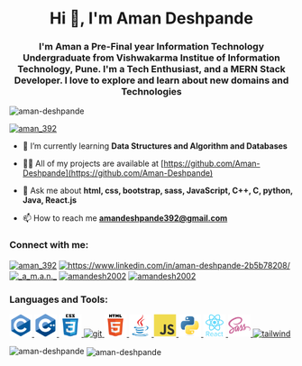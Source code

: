 <h1 align="center">Hi 👋, I'm Aman Deshpande</h1>
<h3 align="center">I'm Aman a Pre-Final year Information Technology Undergraduate from Vishwakarma Institue of Information Technology, Pune. I'm a Tech Enthusiast, and a MERN Stack Developer. I love to explore and learn about new domains and Technologies</h3>

<p align="left"> <img src="https://komarev.com/ghpvc/?username=aman-deshpande&label=Profile%20views&color=0e75b6&style=flat" alt="aman-deshpande" /> </p>

<p align="left"> <a href="https://twitter.com/aman_392" target="blank"><img src="https://img.shields.io/twitter/follow/aman_392?logo=twitter&style=for-the-badge" alt="aman_392" /></a> </p>

- 🌱 I’m currently learning **Data Structures and Algorithm and Databases**

- 👨‍💻 All of my projects are available at [https://github.com/Aman-Deshpande](https://github.com/Aman-Deshpande)

- 💬 Ask me about **html, css, bootstrap, sass, JavaScript, C++, C, python, Java, React.js**

- 📫 How to reach me **amandeshpande392@gmail.com**

<h3 align="left">Connect with me:</h3>
<p align="left">
<a href="https://twitter.com/aman_392" target="blank"><img align="center" src="https://raw.githubusercontent.com/rahuldkjain/github-profile-readme-generator/master/src/images/icons/Social/twitter.svg" alt="aman_392" height="30" width="40" /></a>
<a href="https://linkedin.com/in/https://www.linkedin.com/in/aman-deshpande-2b5b78208/" target="blank"><img align="center" src="https://raw.githubusercontent.com/rahuldkjain/github-profile-readme-generator/master/src/images/icons/Social/linked-in-alt.svg" alt="https://www.linkedin.com/in/aman-deshpande-2b5b78208/" height="30" width="40" /></a>
<a href="https://instagram.com/_a_m.a.n._" target="blank"><img align="center" src="https://raw.githubusercontent.com/rahuldkjain/github-profile-readme-generator/master/src/images/icons/Social/instagram.svg" alt="_a_m.a.n._" height="30" width="40" /></a>
<a href="https://www.hackerrank.com/amandesh2002" target="blank"><img align="center" src="https://raw.githubusercontent.com/rahuldkjain/github-profile-readme-generator/master/src/images/icons/Social/hackerrank.svg" alt="amandesh2002" height="30" width="40" /></a>
<a href="https://auth.geeksforgeeks.org/user/amandesh2002" target="blank"><img align="center" src="https://raw.githubusercontent.com/rahuldkjain/github-profile-readme-generator/master/src/images/icons/Social/geeks-for-geeks.svg" alt="amandesh2002" height="30" width="40" /></a>
</p>

<h3 align="left">Languages and Tools:</h3>
<p align="left"> <a href="https://www.cprogramming.com/" target="_blank"> <img src="https://raw.githubusercontent.com/devicons/devicon/master/icons/c/c-original.svg" alt="c" width="40" height="40"/> </a> <a href="https://www.w3schools.com/cpp/" target="_blank"> <img src="https://raw.githubusercontent.com/devicons/devicon/master/icons/cplusplus/cplusplus-original.svg" alt="cplusplus" width="40" height="40"/> </a> <a href="https://www.w3schools.com/css/" target="_blank"> <img src="https://raw.githubusercontent.com/devicons/devicon/master/icons/css3/css3-original-wordmark.svg" alt="css3" width="40" height="40"/> </a> <a href="https://git-scm.com/" target="_blank"> <img src="https://www.vectorlogo.zone/logos/git-scm/git-scm-icon.svg" alt="git" width="40" height="40"/> </a> <a href="https://www.w3.org/html/" target="_blank"> <img src="https://raw.githubusercontent.com/devicons/devicon/master/icons/html5/html5-original-wordmark.svg" alt="html5" width="40" height="40"/> </a> <a href="https://www.java.com" target="_blank"> <img src="https://raw.githubusercontent.com/devicons/devicon/master/icons/java/java-original.svg" alt="java" width="40" height="40"/> </a> <a href="https://developer.mozilla.org/en-US/docs/Web/JavaScript" target="_blank"> <img src="https://raw.githubusercontent.com/devicons/devicon/master/icons/javascript/javascript-original.svg" alt="javascript" width="40" height="40"/> </a> <a href="https://www.python.org" target="_blank"> <img src="https://raw.githubusercontent.com/devicons/devicon/master/icons/python/python-original.svg" alt="python" width="40" height="40"/> </a> <a href="https://reactjs.org/" target="_blank"> <img src="https://raw.githubusercontent.com/devicons/devicon/master/icons/react/react-original-wordmark.svg" alt="react" width="40" height="40"/> </a> <a href="https://sass-lang.com" target="_blank"> <img src="https://raw.githubusercontent.com/devicons/devicon/master/icons/sass/sass-original.svg" alt="sass" width="40" height="40"/> </a> <a href="https://tailwindcss.com/" target="_blank"> <img src="https://www.vectorlogo.zone/logos/tailwindcss/tailwindcss-icon.svg" alt="tailwind" width="40" height="40"/> </a> </p>

<p><img align="left" src="https://github-readme-stats.vercel.app/api/top-langs?username=aman-deshpande&show_icons=true&locale=en&layout=compact" alt="aman-deshpande" /></p>

<p>&nbsp;<img align="center" src="https://github-readme-stats.vercel.app/api?username=aman-deshpande&show_icons=true&locale=en" alt="aman-deshpande" /></p>

